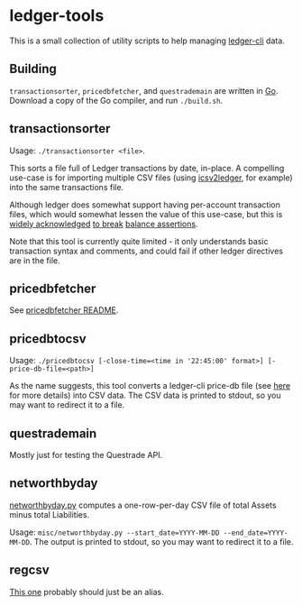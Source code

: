 # ledger-tools

This is a small collection of utility scripts to help managing [ledger-cli](https://www.ledger-cli.org/) data.

## Building

`transactionsorter`, `pricedbfetcher`, and `questrademain` are written in [Go](https://golang.org/). Download a copy of the Go compiler, and run `./build.sh`.

## transactionsorter

Usage: `./transactionsorter <file>`.

This sorts a file full of Ledger transactions by date, in-place. A compelling use-case is for importing multiple CSV files (using [icsv2ledger](https://github.com/quentinsf/icsv2ledger), for example) into the same transactions file.

Although ledger does somewhat support having per-account transaction files, which would somewhat lessen the value of this use-case, but this is [widely acknowledged](https://ledger-cli.narkive.com/nMgbSE28/balance-assertions-should-not-be-based-on-position-in-file) [to break](https://github.com/ledger/ledger/issues/554) [balance assertions](https://github.com/ledger/ledger/issues/2015).

Note that this tool is currently quite limited - it only understands basic transaction syntax and comments, and could fail if other ledger directives are in the file.

## pricedbfetcher

See [pricedbfetcher README](src/pricedbfetcher/README.md).

## pricedbtocsv

Usage: `./pricedbtocsv [-close-time=<time in '22:45:00' format>] [-price-db-file=<path>]`

As the name suggests, this tool converts a ledger-cli price-db file (see [here](https://github.com/glennhartmann/ledger-tools/tree/master/src/pricedbfetcher#pricedb) for more details) into CSV data. The CSV data is printed to stdout, so you may want to redirect it to a file.

## questrademain

Mostly just for testing the Questrade API.

## networthbyday

[networthbyday.py](https://github.com/glennhartmann/ledger-tools/blob/master/misc/networthbyday.py) computes a one-row-per-day CSV file of total Assets minus total Liabilities.

Usage: `misc/networthbyday.py --start_date=YYYY-MM-DD --end_date=YYYY-MM-DD`. The output is printed to stdout, so you may want to redirect it to a file.

## regcsv

[This one](https://github.com/glennhartmann/ledger-tools/blob/master/misc/regcsv.sh) probably should just be an alias.
